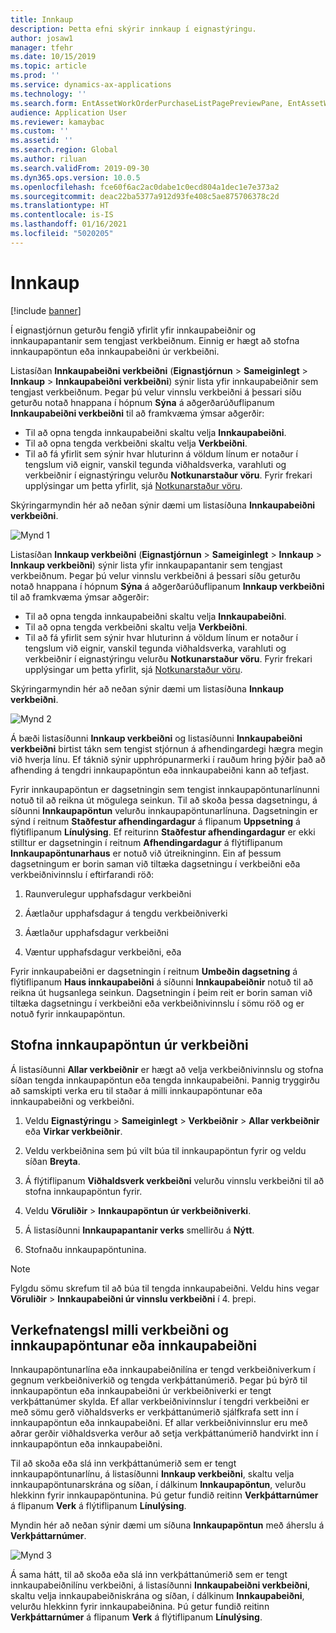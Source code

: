 ```yaml
---
title: Innkaup
description: Þetta efni skýrir innkaup í eignastýringu.
author: josaw1
manager: tfehr
ms.date: 10/15/2019
ms.topic: article
ms.prod: ''
ms.service: dynamics-ax-applications
ms.technology: ''
ms.search.form: EntAssetWorkOrderPurchaseListPagePreviewPane, EntAssetWorkOrderPurchaseListPage, EntAssetWorkOrderPurchaseLineAmountInfoPart, EntAssetWorkOrderPurchReqListPage
audience: Application User
ms.reviewer: kamaybac
ms.custom: ''
ms.assetid: ''
ms.search.region: Global
ms.author: riluan
ms.search.validFrom: 2019-09-30
ms.dyn365.ops.version: 10.0.5
ms.openlocfilehash: fce60f6ac2ac0dabe1c0ecd804a1dec1e7e373a2
ms.sourcegitcommit: deac22ba5377a912d93fe408c5ae875706378c2d
ms.translationtype: HT
ms.contentlocale: is-IS
ms.lasthandoff: 01/16/2021
ms.locfileid: "5020205"
---
```

# <a name="procurement"></a>Innkaup

[!include [banner](../../includes/banner.md)]

Í eignastjórnun geturðu fengið yfirlit yfir innkaupabeiðnir og innkaupapantanir sem tengjast verkbeiðnum. Einnig er hægt að stofna innkaupapöntun eða innkaupabeiðni úr verkbeiðni.

Listasíðan **Innkaupabeiðni verkbeiðni** (**Eignastjórnun** > **Sameiginlegt** > **Innkaup** > **Innkaupabeiðni verkbeiðni**) sýnir lista yfir innkaupabeiðnir sem tengjast verkbeiðnum. Þegar þú velur vinnslu verkbeiðni á þessari síðu geturðu notað hnappana í hópnum **Sýna** á aðgerðarúðuflipanum **Innkaupabeiðni verkbeiðni** til að framkvæma ýmsar aðgerðir:

- Til að opna tengda innkaupabeiðni skaltu velja **Innkaupabeiðni**. 
- Til að opna tengda verkbeiðni skaltu velja **Verkbeiðni**.
- Til að fá yfirlit sem sýnir hvar hluturinn á völdum línum er notaður í tengslum við eignir, vanskil tegunda viðhaldsverka, varahluti og verkbeiðnir í eignastýringu velurðu **Notkunarstaður vöru**. Fyrir frekari upplýsingar um þetta yfirlit, sjá [Notkunarstaður vöru](../controlling-and-reporting/item-where-used.md).

Skýringarmyndin hér að neðan sýnir dæmi um listasíðuna **Innkaupabeiðni verkbeiðni**.

![Mynd 1](media/08-work-orders.png)


Listasíðan **Innkaup verkbeiðni** (**Eignastjórnun** > **Sameiginlegt** > **Innkaup** > **Innkaup verkbeiðni**) sýnir lista yfir innkaupapantanir sem tengjast verkbeiðnum. Þegar þú velur vinnslu verkbeiðni á þessari síðu geturðu notað hnappana í hópnum **Sýna** á aðgerðarúðuflipanum **Innkaup verkbeiðni** til að framkvæma ýmsar aðgerðir:

- Til að opna tengda innkaupabeiðni skaltu velja **Innkaupabeiðni**. 
- Til að opna tengda verkbeiðni skaltu velja **Verkbeiðni**.
- Til að fá yfirlit sem sýnir hvar hluturinn á völdum línum er notaður í tengslum við eignir, vanskil tegunda viðhaldsverka, varahluti og verkbeiðnir í eignastýringu velurðu **Notkunarstaður vöru**. Fyrir frekari upplýsingar um þetta yfirlit, sjá [Notkunarstaður vöru](../controlling-and-reporting/item-where-used.md).

Skýringarmyndin hér að neðan sýnir dæmi um listasíðuna **Innkaup verkbeiðni**.

![Mynd 2](media/09-work-orders.png)


Á bæði listasíðunni **Innkaup verkbeiðni** og listasíðunni **Innkaupabeiðni verkbeiðni** birtist tákn sem tengist stjórnun á afhendingardegi hægra megin við hverja línu. Ef táknið sýnir upphrópunarmerki í rauðum hring þýðir það að afhending á tengdri innkaupapöntun eða innkaupabeiðni kann að tefjast.

Fyrir innkaupapöntun er dagsetningin sem tengist innkaupapöntunarlínunni notuð til að reikna út mögulega seinkun. Til að skoða þessa dagsetningu, á síðunni **Innkaupapöntun** velurðu innkaupapöntunarlínuna. Dagsetningin er sýnd í reitnum **Staðfestur afhendingardagur** á flipanum **Uppsetning** á flýtiflipanum **Línulýsing**. Ef reiturinn **Staðfestur afhendingardagur** er ekki stilltur er dagsetningin í reitnum **Afhendingardagur** á flýtiflipanum **Innkaupapöntunarhaus** er notuð við útreikninginn. Ein af þessum dagsetningum er borin saman við tiltæka dagsetningu í verkbeiðni eða verkbeiðnivinnslu í eftirfarandi röð:

1. Raunverulegur upphafsdagur verkbeiðni  

2. Áætlaður upphafsdagur á tengdu verkbeiðniverki 

3. Áætlaður upphafsdagur verkbeiðni 

4. Væntur upphafsdagur verkbeiðni, eða 

Fyrir innkaupabeiðni er dagsetningin í reitnum **Umbeðin dagsetning** á flýtiflipanum **Haus innkaupabeiðni** á síðunni **Innkaupabeiðnir** notuð til að reikna út hugsanlega seinkun. Dagsetningin í þeim reit er borin saman við tiltæka dagsetningu í verkbeiðni eða verkbeiðnivinnslu í sömu röð og er notuð fyrir innkaupapöntun.


## <a name="create-a-purchase-order-from-a-work-order"></a>Stofna innkaupapöntun úr verkbeiðni

Á listasíðunni **Allar verkbeiðnir** er hægt að velja verkbeiðnivinnslu og stofna síðan tengda innkaupapöntun eða tengda innkaupabeiðni. Þannig tryggirðu að samskipti verka eru til staðar á milli innkaupapöntunar eða innkaupabeiðni og verkbeiðni.

1. Veldu **Eignastýringu** > **Sameiginlegt** > **Verkbeiðnir** > **Allar verkbeiðnir** eða **Virkar verkbeiðnir**.

2. Veldu verkbeiðnina sem þú vilt búa til innkaupapöntun fyrir og veldu síðan **Breyta**.

3. Á flýtiflipanum **Viðhaldsverk verkbeiðni** velurðu vinnslu verkbeiðni til að stofna innkaupapöntun fyrir.

4. Veldu **Vöruliðir** > **Innkaupapöntun úr verkbeiðniverki**.

5. Á listasíðunni **Innkaupapantanir verks** smellirðu á **Nýtt**.

6. Stofnaðu innkaupapöntunina.

>[!NOTE]
>Fylgdu sömu skrefum til að búa til tengda innkaupabeiðni. Veldu hins vegar **Vöruliðir** > **Innkaupabeiðni úr vinnslu verkbeiðni** í 4. þrepi.


## <a name="project-relation-between-work-order-and-purchase-order-or-purchase-requisition"></a>Verkefnatengsl milli verkbeiðni og innkaupapöntunar eða innkaupabeiðni

Innkaupapöntunarlína eða innkaupabeiðnilína er tengd verkbeiðniverkum í gegnum verkbeiðniverkið og tengda verkþáttanúmerið. Þegar þú býrð til innkaupapöntun eða innkaupabeiðni úr verkbeiðniverki er tengt verkþáttanúmer skylda. Ef allar verkbeiðnivinnslur í tengdri verkbeiðni er með sömu gerð viðhaldsverks er verkþáttanúmerið sjálfkrafa sett inn í innkaupapöntun eða innkaupabeiðni. Ef allar verkbeiðnivinnslur eru með aðrar gerðir viðhaldsverka verður að setja verkþáttanúmerið handvirkt inn í innkaupapöntun eða innkaupabeiðni.

Til að skoða eða slá inn verkþáttanúmerið sem er tengt innkaupapöntunarlínu, á listasíðunni **Innkaup verkbeiðni**, skaltu velja innkaupapöntunarskrána og síðan, í dálkinum **Innkaupapöntun**, velurðu hlekkinn fyrir innkaupapöntunina. Þú getur fundið reitinn **Verkþáttarnúmer** á flipanum **Verk** á flýtiflipanum **Línulýsing**.

Myndin hér að neðan sýnir dæmi um síðuna **Innkaupapöntun** með áherslu á **Verkþáttarnúmer**.

![Mynd 3](media/10-work-orders.png)

Á sama hátt, til að skoða eða slá inn verkþáttanúmerið sem er tengt innkaupabeiðnilínu verkbeiðni, á listasíðunni **Innkaupabeiðni verkbeiðni**, skaltu velja innkaupabeiðniskrána og síðan, í dálkinum **Innkaupabeiðni**, velurðu hlekkinn fyrir innkaupabeiðnina. Þú getur fundið reitinn **Verkþáttarnúmer** á flipanum **Verk** á flýtiflipanum **Línulýsing**.

